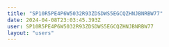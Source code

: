 ```yaml
---
title: "SP10R5PE4P6W5032R93ZDSDWS5EGCQZHNJBNRBW77"
date: 2024-04-08T23:03:45.393Z
user: SP10R5PE4P6W5032R93ZDSDWS5EGCQZHNJBNRBW77
layout: "users"
---
```

    